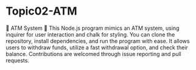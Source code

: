# Topic02-ATM

🏧 ATM System 🏧
This Node.js program mimics an ATM system, using inquirer for user interaction and chalk for styling. You can clone the repository, install dependencies, and run the program with ease. It allows users to withdraw funds, utilize a fast withdrawal option, and check their balance. Contributions are welcomed through issue reporting and pull requests.
